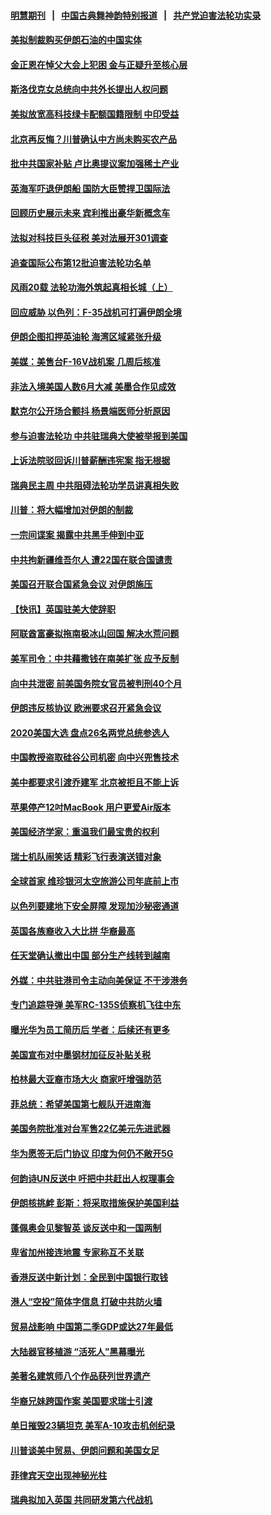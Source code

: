 #### [明慧期刊](https://github.com/gfw-breaker/mh-qikan) &nbsp;&nbsp;|&nbsp;&nbsp; [中国古典舞神韵特别报道](https://github.com/gfw-breaker/mh-news/blob/master/shenyun.md?t=07120237) &nbsp;&nbsp;|&nbsp;&nbsp; [共产党迫害法轮功实录](https://github.com/gfw-breaker/mh-news/blob/master/README.md?t=07120237)  

#### [美拟制裁购买伊朗石油的中国实体](../pages/nsc418/n11378949.md?t=07120237) 

#### [金正恩在悼父大会上犯困 金与正疑升至核心层](../pages/nsc418/n11379332.md?t=07120237) 

#### [斯洛伐克女总统向中共外长提出人权问题](../pages/nsc418/n11379177.md?t=07120237) 

#### [美拟放宽高科技绿卡配额国籍限制 中印受益](../pages/nsc418/n11378695.md?t=07120237) 

#### [北京再反悔？川普确认中方尚未购买农产品](../pages/nsc418/n11378832.md?t=07120237) 

#### [批中共国家补贴 卢比奥提议案加强稀土产业](../pages/nsc418/n11378554.md?t=07120237) 

#### [英海军吓退伊朗船 国防大臣赞捍卫国际法](../pages/nsc418/n11378652.md?t=07120237) 

#### [回顾历史展示未来 宾利推出豪华新概念车](../pages/nsc418/n11378412.md?t=07120237) 

#### [法拟对科技巨头征税 美对法展开301调查](../pages/nsc418/n11378215.md?t=07120237) 

#### [追查国际公布第12批迫害法轮功名单](../pages/nsc418/n11378273.md?t=07120237) 

#### [风雨20载 法轮功海外筑起真相长城（上）](../pages/nsc418/n11362257.md?t=07120237) 

#### [回应威胁 以色列：F-35战机可打遍伊朗全境](../pages/nsc418/n11378082.md?t=07120237) 

#### [伊朗企图扣押英油轮 海湾区域紧张升级](../pages/nsc418/n11377851.md?t=07120237) 

#### [美媒：美售台F-16V战机案 几周后核准](../pages/nsc418/n11377771.md?t=07120237) 

#### [非法入境美国人数6月大减 美墨合作见成效](../pages/nsc418/n11377308.md?t=07120237) 

#### [默克尔公开场合颤抖 杨景端医师分析原因](../pages/nsc418/n11377100.md?t=07120237) 

#### [参与迫害法轮功 中共驻瑞典大使被举报到美国](../pages/nsc418/n11376727.md?t=07120237) 

#### [上诉法院驳回诉川普薪酬违宪案 指无根据](../pages/nsc418/n11376979.md?t=07120237) 

#### [瑞典民主周 中共阻碍法轮功学员讲真相失败](../pages/nsc418/n11376814.md?t=07120237) 

#### [川普：将大幅增加对伊朗的制裁](../pages/nsc418/n11376633.md?t=07120237) 

#### [一宗间谍案 揭露中共黑手伸到中亚](../pages/nsc418/n11376477.md?t=07120237) 

#### [中共拘新疆维吾尔人 遭22国在联合国谴责](../pages/nsc418/n11376307.md?t=07120237) 

#### [美国召开联合国紧急会议 对伊朗施压](../pages/nsc418/n11376199.md?t=07120237) 

#### [【快讯】英国驻美大使辞职](../pages/nsc418/n11376087.md?t=07120237) 

#### [阿联酋富豪拟拖南极冰山回国 解决水荒问题](../pages/nsc418/n11375742.md?t=07120237) 

#### [美军司令：中共藉撒钱在南美扩张 应予反制](../pages/nsc418/n11375541.md?t=07120237) 

#### [向中共泄密 前美国务院女官员被判刑40个月](../pages/nsc418/n11374763.md?t=07120237) 

#### [伊朗违反核协议 欧洲要求召开紧急会议](../pages/nsc418/n11374980.md?t=07120237) 

#### [2020美国大选 盘点26名两党总统参选人](../pages/nsc418/n11374447.md?t=07120237) 

#### [中国教授盗取硅谷公司机密 向中兴兜售技术](../pages/nsc418/n11374684.md?t=07120237) 

#### [美中都要求引渡乔建军 北京被拒且不能上诉](../pages/nsc418/n11374492.md?t=07120237) 

#### [苹果停产12吋MacBook 用户更爱Air版本](../pages/nsc418/n11374258.md?t=07120237) 

#### [美国经济学家：重温我们最宝贵的权利](../pages/nsc418/n11374224.md?t=07120237) 

#### [瑞士机队闹笑话 精彩飞行表演送错对象](../pages/nsc418/n11374240.md?t=07120237) 

#### [全球首家 维珍银河太空旅游公司年底前上市](../pages/nsc418/n11374098.md?t=07120237) 

#### [以色列要建地下安全屏障 发现加沙秘密通道](../pages/nsc418/n11374020.md?t=07120237) 

#### [英国各族裔收入大比拼  华裔最高](../pages/nsc418/n11374091.md?t=07120237) 

#### [任天堂确认撤出中国 部分生产线转到越南](../pages/nsc418/n11374101.md?t=07120237) 

#### [外媒：中共驻港司令主动向美保证 不干涉港务](../pages/nsc418/n11373673.md?t=07120237) 

#### [专门追踪导弹 美军RC-135S侦察机飞往中东](../pages/nsc418/n11373733.md?t=07120237) 

#### [曝光华为员工简历后 学者：后续还有更多](../pages/nsc418/n11373245.md?t=07120237) 

#### [美国宣布对中墨钢材加征反补贴关税](../pages/nsc418/n11373591.md?t=07120237) 

#### [柏林最大亚裔市场大火 商家吁增强防范](../pages/nsc418/n11373505.md?t=07120237) 

#### [菲总统：希望美国第七舰队开进南海](../pages/nsc418/n11373325.md?t=07120237) 

#### [美国务院批准对台军售22亿美元先进武器](../pages/nsc418/n11372759.md?t=07120237) 

#### [华为愿签无后门协议 印度为何仍不敞开5G](../pages/nsc418/n11372425.md?t=07120237) 

#### [何韵诗UN反送中 吁把中共赶出人权理事会](../pages/nsc418/n11372333.md?t=07120237) 

#### [伊朗核挑衅 彭斯：将采取措施保护美国利益](../pages/nsc418/n11372220.md?t=07120237) 

#### [蓬佩奥会见黎智英 谈反送中和一国两制](../pages/nsc418/n11372426.md?t=07120237) 

#### [卑省加州接连地震 专家称互不关联](../pages/nsc418/n11371137.md?t=07120237) 

#### [香港反送中新计划：全民到中国银行取钱](../pages/nsc418/n11372291.md?t=07120237) 

#### [港人“空投”简体字信息 打破中共防火墙](../pages/nsc418/n11372244.md?t=07120237) 

#### [贸易战影响 中国第二季GDP或达27年最低](../pages/nsc418/n11371967.md?t=07120237) 

#### [大陆器官移植游 “活死人”黑幕曝光](../pages/nsc418/n11371067.md?t=07120237) 

#### [美著名建筑师八个作品获列世界遗产](../pages/nsc418/n11371840.md?t=07120237) 

#### [华裔兄妹跨国作案 美国要求瑞士引渡](../pages/nsc418/n11372061.md?t=07120237) 

#### [单日摧毁23辆坦克 美军A-10攻击机创纪录](../pages/nsc418/n11371647.md?t=07120237) 

#### [川普谈美中贸易、伊朗问题和美国女足](../pages/nsc418/n11371588.md?t=07120237) 

#### [菲律宾天空出现神秘光柱](../pages/nsc418/n11371462.md?t=07120237) 

#### [瑞典拟加入英国 共同研发第六代战机](../pages/nsc418/n11371178.md?t=07120237) 

